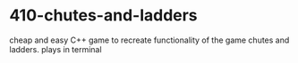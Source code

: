 410-chutes-and-ladders
======================

cheap and easy C++ game to recreate functionality of the game chutes and ladders. plays in terminal
